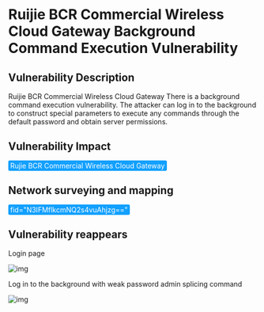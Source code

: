 # Ruijie BCR Commercial Wireless Cloud Gateway Background Command Execution Vulnerability

## Vulnerability Description

Ruijie BCR Commercial Wireless Cloud Gateway There is a background command execution vulnerability. The attacker can log in to the background to construct special parameters to execute any commands through the default password and obtain server permissions.

## Vulnerability Impact

<span style="background-color:rgb(18, 160, 255); padding: 2px 4px; border-radius: 3px; color: white;">Rujie BCR Commercial Wireless Cloud Gateway</span>

## Network surveying and mapping

<span style="background-color:rgb(18, 160, 255); padding: 2px 4px; border-radius: 3px; color: white;">fid="N3IFMflkcmNQ2s4vuAhjzg=="</span>

## Vulnerability reappears

Login page

![img](https://raw.githubusercontent.com/PeiQi0/PeiQi-WIKI-Book/refs/heads/main/docs/.vuepress/../.vuepress/public/img/1678886885513-6b2afaa6-4198-4fc0-9c3d-e7084dcb387a.png)

Log in to the background with weak password admin splicing command

![img](https://raw.githubusercontent.com/PeiQi0/PeiQi-WIKI-Book/refs/heads/main/docs/.vuepress/../.vuepress/public/img/1678886936807-eb374d96-c8ca-45d8-a857-2594cfc5c026.png)